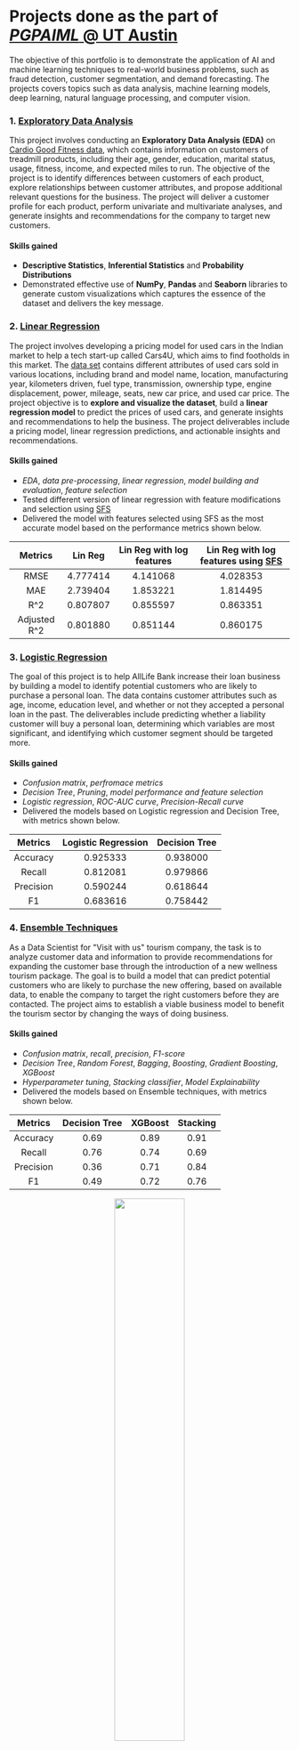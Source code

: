 # Projects done as the part of [*PGPAIML* @ UT Austin](https://la.utexas.edu/texasexeced/digitalVerification.html?key=cNbNF)

The objective of this portfolio is to demonstrate the application of AI and machine learning techniques to real-world business problems, such as fraud detection, customer segmentation, and demand forecasting. The projects covers topics such as data analysis, machine learning models, deep learning, natural language processing, and computer vision. 


<h3> 1. <a href="https://nbviewer.org/github/pnkjsyngh/MLProjects/blob/main/EDA/Project1.ipynb"><strong>Exploratory Data Analysis</strong></a></h3>

This project involves conducting an **Exploratory Data Analysis (EDA)** on [Cardio Good Fitness data](https://www.kaggle.com/datasets/saurav9786/cardiogoodfitness), which contains information on customers of treadmill products, including their age, gender, education, marital status, usage, fitness, income, and expected miles to run. The objective of the project is to identify differences between customers of each product, explore relationships between customer attributes, and propose additional relevant questions for the business. The project will deliver a customer profile for each product, perform univariate and multivariate analyses, and generate insights and recommendations for the company to target new customers. 

#### Skills gained
- **Descriptive Statistics**, **Inferential Statistics** and **Probability Distributions**
- Demonstrated effective use of **NumPy**, **Pandas** and **Seaborn** libraries to generate custom visualizations which captures the essence of the dataset and delivers the key message.

<h3> 2. <a href="https://nbviewer.org/github/pnkjsyngh/MLProjects/blob/main/LinearRegression/Project2.ipynb"><strong>Linear Regression</strong></a></h3>

The project involves developing a pricing model for used cars in the Indian market to help a tech start-up called Cars4U, which aims to find footholds in this market. The [data set](https://www.kaggle.com/datasets/sukhmanibedi/cars4u) contains different attributes of used cars sold in various locations, including brand and model name, location, manufacturing year, kilometers driven, fuel type, transmission, ownership type, engine displacement, power, mileage, seats, new car price, and used car price. The project objective is to **explore and visualize the dataset**, build a **linear regression model** to predict the prices of used cars, and generate insights and recommendations to help the business. The project deliverables include a pricing model, linear regression predictions, and actionable insights and recommendations. 

#### Skills gained
- *EDA*, *data pre-processing*, *linear regression*, *model building and evaluation*, *feature selection*
- Tested different version of linear regression with feature modifications and selection using [SFS](https://scikit-learn.org/stable/modules/generated/sklearn.feature_selection.SequentialFeatureSelector.html)
- Delivered the model with features selected using SFS as the most accurate model based on the performance metrics shown below.

| Metrics       | Lin Reg       | Lin Reg with log features | Lin Reg with log features using [SFS](https://scikit-learn.org/stable/modules/generated/sklearn.feature_selection.SequentialFeatureSelector.html)|
|:-------------:|:-------------:|:-------------------------:|:----------------------------------:|
| RMSE          | 4.777414	    | 4.141068                  |	4.028353                           |
| MAE           | 2.739404	    | 1.853221                  |	1.814495                           |
| R^2           | 0.807807	    | 0.855597	                |	0.863351                           |
| Adjusted R^2  | 0.801880	    | 0.851144                  |	0.860175                           |

<h3> 3. <a href="https://nbviewer.org/github/pnkjsyngh/MLProjects/blob/main/LogisticRegression/Project3.ipynb"><strong>Logistic Regression</strong></a></h3>

The goal of this project is to help AllLife Bank increase their loan business by building a model to identify potential customers who are likely to purchase a personal loan. The data contains customer attributes such as age, income, education level, and whether or not they accepted a personal loan in the past. The deliverables include predicting whether a liability customer will buy a personal loan, determining which variables are most significant, and identifying which customer segment should be targeted more.

#### Skills gained
- *Confusion matrix*, *perfromace metrics*
- *Decision Tree*, *Pruning*, *model performance and feature selection*
- *Logistic regression*, *ROC-AUC curve*, *Precision-Recall curve* 
- Delivered the models based on Logistic regression and Decision Tree, with metrics shown below.

| Metrics       | Logistic Regression | Decision Tree |
|:-------------:|:-------------------:|:-------------:|
| Accuracy      | 0.925333	          | 0.938000      |	
| Recall        | 0.812081	          | 0.979866      |	
| Precision     | 0.590244	          | 0.618644      |	
| F1            | 0.683616	          | 0.758442      |	

<h3> 4. <a href="https://nbviewer.org/github/pnkjsyngh/MLProjects/blob/main/EnsembleTechniques/Project4.ipynb"><strong>Ensemble Techniques</strong></a></h3>

As a Data Scientist for "Visit with us" tourism company, the task is to analyze customer data and information to provide recommendations for expanding the customer base through the introduction of a new wellness tourism package. The goal is to build a model that can predict potential customers who are likely to purchase the new offering, based on available data, to enable the company to target the right customers before they are contacted. The project aims to establish a viable business model to benefit the tourism sector by changing the ways of doing business.

#### Skills gained
- *Confusion matrix*, *recall*, *precision*, *F1-score*
- *Decision Tree*, *Random Forest*, *Bagging*, *Boosting*, *Gradient Boosting*, *XGBoost*
- *Hyperparameter tuning*, *Stacking classifier*, *Model Explainability*
- Delivered the models based on Ensemble techniques, with metrics shown below.


| Metrics       | Decision Tree       | XGBoost       | Stacking |
|:-------------:|:-------------------:|:-------------:|:--------:|
| Accuracy      | 0.69    	          | 0.89          |	0.91     |
| Recall        | 0.76     	          | 0.74          |	0.69     |
| Precision     | 0.36    	          | 0.71          |	0.84     |
| F1            | 0.49    	          | 0.72          |	0.76     |

<p align="center">
  <img src="https://user-images.githubusercontent.com/25642673/229942295-8272d3b5-fe56-4fa2-a4e9-0f157e5c6e5d.jpg" width=50% height=50%>
</p>


<h3> 5. <a href="https://nbviewer.org/github/pnkjsyngh/MLProjects/blob/main/FeatureSelection%26ModelTuning/Project5.ipynb"><strong>Feature Selection and Model Tuning</strong></a></h3>

The Thera bank is experiencing a decline in credit card users, which is affecting their revenue. They have provided a dataset containing customer information, including demographics, financial history, and transaction data. The bank wants to identify customers who are likely to leave their credit card services and the reasons for their departure, to improve their services and retain customers. The goal of this project is to develop a classification model to predict which customers are at risk of leaving, and to identify the best model for this purpose.

#### Skills gained
- *Pipelines*, *Ensemble methods*
- *Imbalanced datasets: Oversampling and Undersampling of training data*
- *Hyperparameter tuning: Grid and Randomized search*
- *K-Fold cross-validation*
- *Model Explainability: Feature importance and SHAP values*
- Delivered the models based on Gradient Boost Classifier (GBC), after comparing performance metrics over various Ensemble based models while using normal/oversampled/undersampled training data.

<p align="center">
  <img src="https://user-images.githubusercontent.com/25642673/229965805-bd5beddf-9f55-457d-a7be-1d8c2a7aa371.png" width=50% height=50%>
</p>


<h3> 6. <a href="https://nbviewer.org/github/pnkjsyngh/MLProjects/blob/main/UnsupervisedLearning/Project6.ipynb"><strong>Unsupervised Learning</strong></a></h3>

This project is an impactful example of unsupervised learning problem because it aims to use clustering algorithms to identify different segments of customers based on their spending patterns and past interactions with the bank, without having any pre-defined labels or target variable. The goal is to discover hidden patterns and relationships in the data that can help the bank improve its marketing and service delivery to different customer groups. The unsupervised learning techniques used in this project can have a significant impact on the bank's business outcomes by enabling more personalized and effective customer engagement strategies.

#### Skills gained
- *K-Means clustering*, *Elbow and Silhoutte plot for cluster optimization*
- *Hierarchial clustering*, *Distance based clustering*, *Cophenactic correlation*
- *Principal Component Analysis (PCA)*
- Explored various models for clustering and optimized their performance. Subsequently, used PCA to reduce the number of features followed by clustering as shown in the image below.

<p align="center">
  <img src="https://user-images.githubusercontent.com/25642673/230365717-42d04034-9c93-413f-a01f-f585b9d03cfb.png" width=50% height=50%>
</p>

<h3> 7. <a href="https://nbviewer.org/github/pnkjsyngh/MLProjects/blob/main/NeuralNetworks/Project7.ipynb"><strong>Neural Networks</strong></a></h3>

This project is an impactful example of a neural network application in market analytics and customer prediction. It uses a dataset from Kaggle and aims to help businesses like banks address the problem of customer churn by building a neural network-based classifier to predict whether a customer will leave in the next 6 months. By analyzing customer information such as credit score, location, age, and account balance, this project can help businesses identify factors that influence customer decisions and improve their services accordingly to retain customers.

#### Skills gained
- *Neural Networks*, *TensorFlow*
- *Batch Normalization*, *Regularization*, *Dropout layers*, *Imbalanced data: Under/Over sampling*
- *Hyperparameter optimization*, *Performance metrics*, $F_\beta$ *score*
- Delivered a NN model using dropout layers and L2 regularization with the best $F_\beta$ score = 0.656. The model performance and explainability is shown below.

<p align="center">
  <img src="https://user-images.githubusercontent.com/25642673/230371095-6884ded5-d1fd-4afb-9361-074adc392009.jpg" width=50% height=50%>  
  <img src="https://user-images.githubusercontent.com/25642673/230371860-fcc77f0b-922d-4926-8edf-fbae46bc482d.jpg" width=50% height=50%>
</p>
<h3> 8. <a href="https://nbviewer.org/github/pnkjsyngh/MLProjects/blob/main/ComputerVision/Project8.ipynb"><strong>Computer Vision</strong></a></h3>

As a data scientist with expertise in computer vision, we have been tasked with a highly impactful project in the field of agriculture. The mission is to utilize deep learning techniques and convolutional neural networks to build a model that can classify images of plant seedlings into 12 distinct species. This application of computer vision has the potential to revolutionize the trillion-dollar agricultural industry by greatly reducing the amount of manual labor required for plant recognition, resulting in increased crop yields, more sustainable practices, and the freeing up of valuable human resources for higher-level decision making.

#### Skills gained
- *CNN*, *Data Augmentation*
- *Transfer learning*
- After comparing various CNN architecture, we delivered a performance of 86% accuracy in a model based on data augmentation.

<p align="center">
  <img src="https://user-images.githubusercontent.com/25642673/230534171-01cbf185-9a13-4e9c-8c84-8519ed308212.png" width=50% height=50%>  
</p>

<h3> 9. <a href="https://nbviewer.org/github/pnkjsyngh/MLProjects/blob/main/NaturalLanguageProcessing/Project9.ipynb"><strong>Natural Language Processing</strong></a></h3>

This project involves sentiment analysis on tweets about major U.S. airlines, with the aim of identifying negative mentions and reasons for negative sentiment. The project uses natural language processing (NLP) techniques to preprocess, vectorize, and classify the tweets. The application of sentiment analysis in social media marketing is an impactful example of NLP, as it allows companies to quickly and efficiently monitor customer sentiment and respond appropriately to negative mentions.

#### Skills gained
- *Text cleaning*, *Tokenization*, *Dataset creation using Countvectorizer and TF-IDF*
- *Sentiment classification using Ensemble techniques*
- Delivered a model with XGBoost created input dataset using Countvectorizer. This model delivered an accuracy of 80% in sentiment classification.

<p align="center">
  <img src="https://user-images.githubusercontent.com/25642673/230536351-d89c17ec-30d0-42cc-91ca-75f8e2cf258d.png" width=50% height=50%>  
</p>
